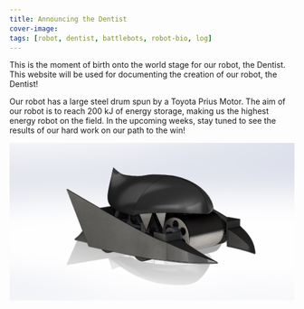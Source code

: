 ```yaml
---
title: Announcing the Dentist
cover-image: 
tags: [robot, dentist, battlebots, robot-bio, log]
---
```


This is the moment of birth onto the world stage for our robot, the Dentist. This website will be used for documenting the creation of our robot, the Dentist!

Our robot has a large steel drum spun by a Toyota Prius Motor. The aim of our robot is to reach 200 kJ of energy storage, making us the highest energy robot on the field. In the upcoming weeks, stay tuned to see the results of our hard work on our path to the win!

![The Dentist Robot Conceptuall](/img/crc/dentist.jpg)


[anchorcms]:   https://anchorcms.com/
[jekyll]:      http://jekyllrb.com
[jekyll-gh]:   https://github.com/jekyll/jekyll
[jekyll-help]: https://github.com/jekyll/jekyll-help
[githubpages]: https://pages.github.com/
[mywebsite]:   https://github.com/rebeccali/holo-alfa/
[holoalfa]:    https://github.com/steinvc/holo-alfa
[ppprs]:       http://www.powerracingseries.org/
[dvr]:    	   http://www.ti.com/product/drv8302
[chainsawfet]: http://www.nxp.com/documents/data_sheet/PSMN7R0-100PS.pdf
[bayley]:      http://isopack.blogspot.com
[ninephase]:   https://github.com/rebeccali/ninephase
[dlab]:        dsdd